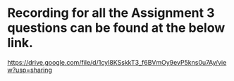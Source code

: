 # Recording for all the Assignment 3 questions can be found at the below link.

https://drive.google.com/file/d/1cyI8KSskkT3_f6BVmOy9evP5kns0u7Ay/view?usp=sharing
